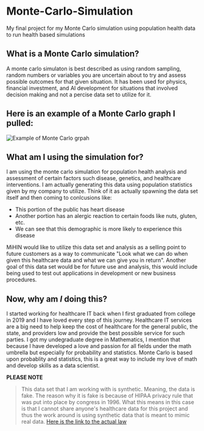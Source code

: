 # Monte-Carlo-Simulation
My final project for my Monte Carlo simulation using population health data to run health based simulations


## What is a Monte Carlo simulation?

A monte carlo simulaton is best described as using random sampling, random numbers or variables you are uncertain about to try and assess possible outcomes for that given situation.  It has been used for physics, financial investment, and AI development for situations that involved decision making and not a percise data set to utilize for it.

Here is an example of a Monte Carlo graph I pulled:
-------------------
![Example of Monte Carlo grpah](https://www.equitieslab.com/wp-content/uploads/2017/05/052617_1807_MonteCarloS2-887x480.png)


## What am I using the simulation for?

I am using the monte carlo simulation for population health analysis and assessment of certain factors such disease, genetics, and healthcare interventions. I am actually generating this data using population statistics given by my company to utilize.  Think of it as actually spawning the data set itself and then coming to conlcusions like:
- This portion of the public has heart disease
- Another portion has an alergic reaction to certain foods like nuts, gluten, etc.
- We can see that this demographic is more likely to experience this disease

MiHIN would like to utilize this data set and analysis as a selling point to future customers as a way to communicate "Look what we can do when given this healthcare data and what we can give you in return".  Another goal of this data set would be for future use and analysis, this would include being used to test out applications in development or new business procedures.

## Now, why am *I* doing this?

I started working for healthcare IT back when I first graduated from college in 2019 and I have loved every step of this journey.  Healthcare IT services are a big need to help keep the cost of healthcare for the general public, the state, and providers low and provide the best possible service for such parties.  I got my undegraduate degree in Mathematics, I mention that because I have developed a love and passion for all fields under the math umbrella but especially for probability and statistics.  Monte Carlo is based upon probablity and statistics, this is a great way to include my love of math and develop skills as a data scientist.

**PLEASE NOTE**
> This data set that I am working with is synthetic.  Meaning, the data is fake.  The reason why it is fake is because of HIPAA privacy rule that was put into place by congress in 1996.  What this means in this case is that I cannot share anyone's healthcare data for this project and thus the work around is using synthetic data that is meant to mimic real data.
> [Here is the link to the actual law](https://www.hhs.gov/hipaa/for-professionals/privacy/laws-regulations/index.html#:~:text=The%20Privacy%20Rule%20protects%20all,health%20information%20(PHI).%22)
